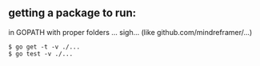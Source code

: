 ## getting a package to run:

in GOPATH with proper folders ... sigh... (like github.com/mindreframer/...)

    $ go get -t -v ./...
    $ go test -v ./...
